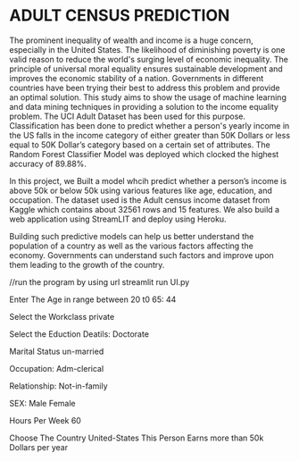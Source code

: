 # ADULT CENSUS PREDICTION
The prominent inequality of wealth and income is a huge concern, especially in the United States. The likelihood of diminishing poverty is one valid reason to reduce the world's surging level of economic inequality. The principle of universal moral equality ensures sustainable development and improves the economic stability of a nation. Governments in different countries have been trying their best to address this problem and provide an optimal solution. This study aims to show the usage of machine learning and data mining techniques in providing a solution to the income equality problem. The UCI Adult Dataset has been used for this purpose. Classification has been done to predict whether a person's yearly income in the US falls in the income category of either greater than 50K Dollars or less equal to 50K Dollar’s category based on a certain set of attributes. The Random Forest Classifier Model was deployed which clocked the highest accuracy of 89.88%.

In this project, we Built a model whcih predict whether a person’s income is above 50k or below 50k using various features like age, education, and occupation. The dataset used is the Adult census income dataset from Kaggle which contains about 32561 rows and 15 features. We also build a web application using StreamLIT and deploy using Heroku.

Building such predictive models can help us better understand the population of a country as well as the various factors affecting the economy. Governments can understand such factors and improve upon them leading to the growth of the country.

//run the program by using url
streamlit run UI.py


Enter The Age in range between 20 t0 65:
44

Select the Workclass
private

Select the Eduction Deatils:
Doctorate

Marital Status
un-married

Occupation:
Adm-clerical

Relationship:
Not-in-family

SEX:
Male
Female

Hours Per Week
60

Choose The Country
United-States
This Person Earns more than 50k Dollars per year
